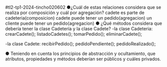 #tl2-tp1-2024-tincho020602
 ●¿Cuál de estas relaciones considera que se realiza por composición y cuál por agregación?
 cadete es parte de cadeteria(composicion)
 cadete puede tener un pedido(agregacion)
 un cliente puede tener un pedido(agregacion)
 ● ¿Qué métodos considera que debería tener la clase Cadetería y la clase Cadete?
-la clase Cadeteria:
crearCadete();
listadoCadetes();
tomarPedido();
eliminarCadete();

-la clase Cadete:
recibirPedido();
pedidoPendiente();
pedidoRealizado();

● Teniendo en cuenta los principios de abstracción y ocultamiento, que atributos,
propiedades y métodos deberían ser públicos y cuáles privados.
